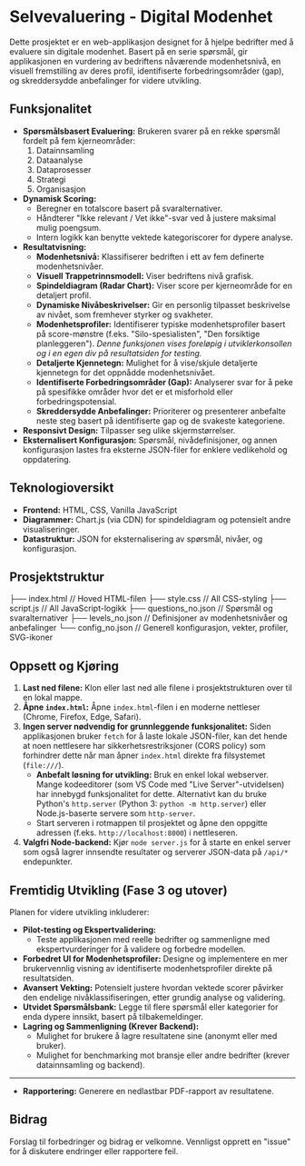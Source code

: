 # Selvevaluering - Digital Modenhet

Dette prosjektet er en web-applikasjon designet for å hjelpe bedrifter med å evaluere sin digitale modenhet. Basert på en serie spørsmål, gir applikasjonen en vurdering av bedriftens nåværende modenhetsnivå, en visuell fremstilling av deres profil, identifiserte forbedringsområder (gap), og skreddersydde anbefalinger for videre utvikling.

## Funksjonalitet

*   **Spørsmålsbasert Evaluering:** Brukeren svarer på en rekke spørsmål fordelt på fem kjerneområder:
    1.  Datainnsamling
    2.  Dataanalyse
    3.  Dataprosesser
    4.  Strategi
    5.  Organisasjon
*   **Dynamisk Scoring:**
    *   Beregner en totalscore basert på svaralternativer.
    *   Håndterer "Ikke relevant / Vet ikke"-svar ved å justere maksimal mulig poengsum.
    *   Intern logikk kan benytte vektede kategoriscorer for dypere analyse.
*   **Resultatvisning:**
    *   **Modenhetsnivå:** Klassifiserer bedriften i ett av fem definerte modenhetsnivåer.
    *   **Visuell Trappetrinnsmodell:** Viser bedriftens nivå grafisk.
    *   **Spindeldiagram (Radar Chart):** Viser score per kjerneområde for en detaljert profil.
    *   **Dynamiske Nivåbeskrivelser:** Gir en personlig tilpasset beskrivelse av nivået, som fremhever styrker og svakheter.
    *   **Modenhetsprofiler:** Identifiserer typiske modenhetsprofiler basert på score-mønstre (f.eks. "Silo-spesialisten", "Den forsiktige planleggeren"). *Denne funksjonen vises foreløpig i utviklerkonsollen og i en egen div på resultatsiden for testing.*
    *   **Detaljerte Kjennetegn:** Mulighet for å vise/skjule detaljerte kjennetegn for det oppnådde modenhetsnivået.
    *   **Identifiserte Forbedringsområder (Gap):** Analyserer svar for å peke på spesifikke områder hvor det er et misforhold eller forbedringspotensial.
    *   **Skreddersydde Anbefalinger:** Prioriterer og presenterer anbefalte neste steg basert på identifiserte gap og de svakeste kategoriene.
*   **Responsivt Design:** Tilpasser seg ulike skjermstørrelser.
*   **Eksternalisert Konfigurasjon:** Spørsmål, nivådefinisjoner, og annen konfigurasjon lastes fra eksterne JSON-filer for enklere vedlikehold og oppdatering.

## Teknologioversikt

*   **Frontend:** HTML, CSS, Vanilla JavaScript
*   **Diagrammer:** Chart.js (via CDN) for spindeldiagram og potensielt andre visualiseringer.
*   **Datastruktur:** JSON for eksternalisering av spørsmål, nivåer, og konfigurasjon.

## Prosjektstruktur
├── index.html // Hoved HTML-filen
├── style.css // All CSS-styling
├── script.js // All JavaScript-logikk
├── questions_no.json // Spørsmål og svaralternativer
├── levels_no.json // Definisjoner av modenhetsnivåer og anbefalinger
└── config_no.json // Generell konfigurasjon, vekter, profiler, SVG-ikoner

## Oppsett og Kjøring

1.  **Last ned filene:** Klon eller last ned alle filene i prosjektstrukturen over til en lokal mappe.
2.  **Åpne `index.html`:** Åpne `index.html`-filen i en moderne nettleser (Chrome, Firefox, Edge, Safari).
3.  **Ingen server nødvendig for grunnleggende funksjonalitet:** Siden applikasjonen bruker `fetch` for å laste lokale JSON-filer, kan det hende at noen nettlesere har sikkerhetsrestriksjoner (CORS policy) som forhindrer dette når man åpner `index.html` direkte fra filsystemet (`file:///`).
    *   **Anbefalt løsning for utvikling:** Bruk en enkel lokal webserver. Mange kodeeditorer (som VS Code med "Live Server"-utvidelsen) har innebygd funksjonalitet for dette. Alternativt kan du bruke Python's `http.server` (Python 3: `python -m http.server`) eller Node.js-baserte servere som `http-server`.
    *   Start serveren i rotmappen til prosjektet og åpne den oppgitte adressen (f.eks. `http://localhost:8000`) i nettleseren.
4.  **Valgfri Node-backend:** Kjør `node server.js` for å starte en enkel server som også lagrer innsendte resultater og serverer JSON-data på `/api/*` endepunkter.

## Fremtidig Utvikling (Fase 3 og utover)

Planen for videre utvikling inkluderer:

*   **Pilot-testing og Ekspertvalidering:**
    *   Teste applikasjonen med reelle bedrifter og sammenligne med ekspertvurderinger for å validere og forbedre modellen.
*   **Forbedret UI for Modenhetsprofiler:** Designe og implementere en mer brukervennlig visning av identifiserte modenhetsprofiler direkte på resultatsiden.
*   **Avansert Vekting:** Potensielt justere hvordan vektede scorer påvirker den endelige nivåklassifiseringen, etter grundig analyse og validering.
*   **Utvidet Spørsmålsbank:** Legge til flere spørsmål eller kategorier for enda dypere innsikt, basert på tilbakemeldinger.
*   **Lagring og Sammenligning (Krever Backend):**
    *   Mulighet for brukere å lagre resultatene sine (anonymt eller med bruker).
    *   Mulighet for benchmarking mot bransje eller andre bedrifter (krever datainnsamling og backend).
---
*   **Rapportering:** Generere en nedlastbar PDF-rapport av resultatene.

## Bidrag

Forslag til forbedringer og bidrag er velkomne. Vennligst opprett en "issue" for å diskutere endringer eller rapportere feil.
